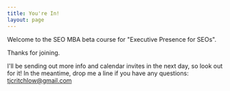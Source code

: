```yaml
---
title: You're In!
layout: page
---
```


Welcome to the SEO MBA beta course for "Executive Presence for SEOs".

Thanks for joining.

I'll be sending out more info and calendar invites in the next day, so look out for it! In the meantime, drop me a line if you have any questions: tjcritchlow@gmail.com